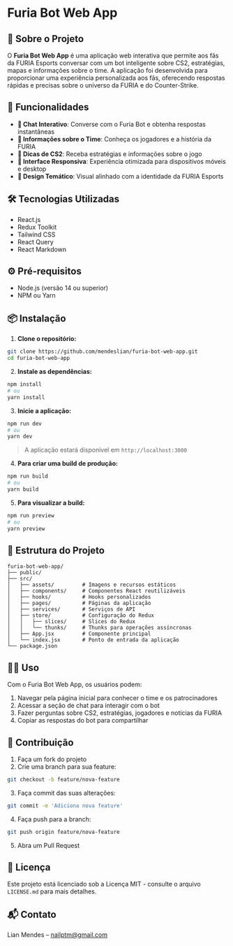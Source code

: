 # Furia Bot Web App

## 📌 Sobre o Projeto

O **Furia Bot Web App** é uma aplicação web interativa que permite aos fãs da FURIA Esports conversar com um bot inteligente sobre CS2, estratégias, mapas e informações sobre o time. A aplicação foi desenvolvida para proporcionar uma experiência personalizada aos fãs, oferecendo respostas rápidas e precisas sobre o universo da FURIA e do Counter-Strike.

## 🚀 Funcionalidades

- **💬 Chat Interativo**: Converse com o Furia Bot e obtenha respostas instantâneas
- **👥 Informações sobre o Time**: Conheça os jogadores e a história da FURIA
- **🎯 Dicas de CS2**: Receba estratégias e informações sobre o jogo
- **📱 Interface Responsiva**: Experiência otimizada para dispositivos móveis e desktop
- **🎨 Design Temático**: Visual alinhado com a identidade da FURIA Esports

## 🛠️ Tecnologias Utilizadas

- React.js
- Redux Toolkit
- Tailwind CSS
- React Query
- React Markdown

## ⚙️ Pré-requisitos

- Node.js (versão 14 ou superior)
- NPM ou Yarn

## 📦 Instalação

1. **Clone o repositório:**

```bash
git clone https://github.com/mendeslian/furia-bot-web-app.git
cd furia-bot-web-app
```

2. **Instale as dependências:**

```bash
npm install
# ou
yarn install
```

3. **Inicie a aplicação:**

```bash
npm run dev
# ou
yarn dev
```

> A aplicação estará disponível em `http://localhost:3000`

4. **Para criar uma build de produção:**

```bash
npm run build
# ou
yarn build
```

5. **Para visualizar a build:**

```bash
npm run preview
# ou
yarn preview
```

## 📁 Estrutura do Projeto

```
furia-bot-web-app/
├── public/
├── src/
│   ├── assets/         # Imagens e recursos estáticos
│   ├── components/     # Componentes React reutilizáveis
│   ├── hooks/          # Hooks personalizados
│   ├── pages/          # Páginas da aplicação
│   ├── services/       # Serviços de API
│   ├── store/          # Configuração do Redux
│   │   ├── slices/     # Slices do Redux
│   │   └── thunks/     # Thunks para operações assíncronas
│   ├── App.jsx         # Componente principal
│   └── index.jsx       # Ponto de entrada da aplicação
└── package.json
```

## 👨‍💻 Uso

Com o Furia Bot Web App, os usuários podem:

1. Navegar pela página inicial para conhecer o time e os patrocinadores
2. Acessar a seção de chat para interagir com o bot
3. Fazer perguntas sobre CS2, estratégias, jogadores e notícias da FURIA
4. Copiar as respostas do bot para compartilhar

## 🤝 Contribuição

1. Faça um fork do projeto
2. Crie uma branch para sua feature:

```bash
git checkout -b feature/nova-feature
```

3. Faça commit das suas alterações:

```bash
git commit -m 'Adiciona nova feature'
```

4. Faça push para a branch:

```bash
git push origin feature/nova-feature
```

5. Abra um Pull Request

## 📄 Licença

Este projeto está licenciado sob a Licença MIT - consulte o arquivo `LICENSE.md` para mais detalhes.

## 📬 Contato

Lian Mendes – nailptm@gmail.com

<!-- Link do Projeto: [https://github.com/seu-usuario/furia-bot-web-app](https://github.com/seu-usuario/furia-bot-web-app) -->
